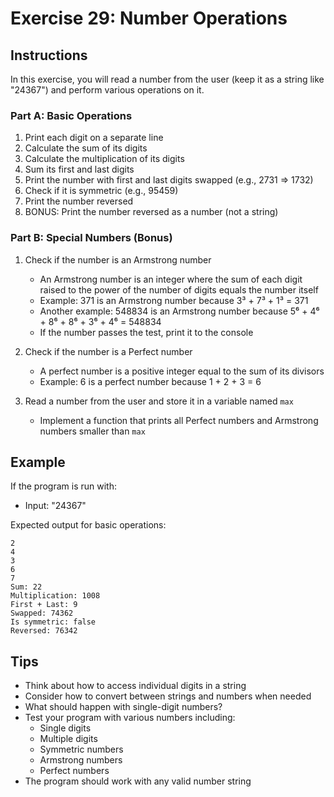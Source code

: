 # Exercise 29: Number Operations

## Instructions
In this exercise, you will read a number from the user (keep it as a string like "24367") and perform various operations on it.

### Part A: Basic Operations
1. Print each digit on a separate line
2. Calculate the sum of its digits
3. Calculate the multiplication of its digits
4. Sum its first and last digits
5. Print the number with first and last digits swapped (e.g., 2731 => 1732)
6. Check if it is symmetric (e.g., 95459)
7. Print the number reversed
8. BONUS: Print the number reversed as a number (not a string)

### Part B: Special Numbers (Bonus)
1. Check if the number is an Armstrong number
   - An Armstrong number is an integer where the sum of each digit raised to the power of the number of digits equals the number itself
   - Example: 371 is an Armstrong number because 3³ + 7³ + 1³ = 371
   - Another example: 548834 is an Armstrong number because 5⁶ + 4⁶ + 8⁶ + 8⁶ + 3⁶ + 4⁶ = 548834
   - If the number passes the test, print it to the console

2. Check if the number is a Perfect number
   - A perfect number is a positive integer equal to the sum of its divisors
   - Example: 6 is a perfect number because 1 + 2 + 3 = 6

3. Read a number from the user and store it in a variable named `max`
   - Implement a function that prints all Perfect numbers and Armstrong numbers smaller than `max`

## Example
If the program is run with:
- Input: "24367"

Expected output for basic operations:
```
2
4
3
6
7
Sum: 22
Multiplication: 1008
First + Last: 9
Swapped: 74362
Is symmetric: false
Reversed: 76342
```

## Tips
- Think about how to access individual digits in a string
- Consider how to convert between strings and numbers when needed
- What should happen with single-digit numbers?
- Test your program with various numbers including:
  - Single digits
  - Multiple digits
  - Symmetric numbers
  - Armstrong numbers
  - Perfect numbers
- The program should work with any valid number string 